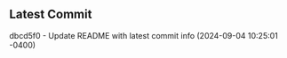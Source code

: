 
## Latest Commit
dbcd5f0 - Update README with latest commit info (2024-09-04 10:25:01 -0400) <Yunxi-Zhou>
